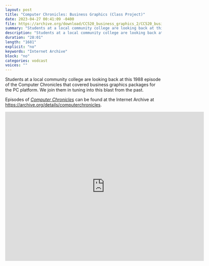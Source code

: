 ```yaml
---
layout: post
title: "Computer Chronicles: Business Graphics (Class Project)"
date: 2023-04-27 00:41:09 -0400
file: https://archive.org/download/CC520_business_graphics_2/CC520_business_graphics_2.mp4
summary: "Students at a local community college are looking back at this 1988 episode of the Computer Chronicles that covered business graphics packages for the PC platform.  We join them in tuning into this blast from the past."
description: "Students at a local community college are looking back at this 1988 episode of the Computer Chronicles that covered business graphics packages for the PC platform.  We join them in tuning into this blast from the past."
duration: "28:01"
length: "1681"
explicit: "no" 
keywords: "Internet Archive"
block: "no" 
categories: vodcast
voices: ""
---
```


Students at a local community college are looking back at this 1988 episode of the Computer Chronicles that covered business graphics packages for the PC platform.  We join them in tuning into this blast from the past.

Episodes of [*Computer Chronicles*](https://archive.org/search?query=collection%3A%28computerchronicles%29+AND+mediatype%3A%28movies%29+NOT+%28Subject%3A%28arabic%29+OR+Subject%3A%28spanish%29+OR+Subject%3A%28french%29+OR+title%3A%28Random+Access%29+OR+title%3A%28Buyers+Guide%29+OR+title%3A%28Buying+Guide%29+OR+title%3A%28French%29+OR+title%3A%28Arabic%29+OR+title%3A%28Spanish%29+OR+title%3A%28Kildall%29+OR+title%3A%28EXPO%29+OR+title%3A%28ETRE%29+OR+title%3A%28COMDEX%29+OR+title%3A%28Exhibition%29+OR+title%3A%28CES%29+OR+title%3A%28Awards%29%29&sort=date) can be found at the Internet Archive at <https://archive.org/details/computerchronicles>.

<iframe src="https://archive.org/embed/CC520_business_graphics_2" width="640" height="480" frameborder="0" webkitallowfullscreen="true" mozallowfullscreen="true" allowfullscreen></iframe>

